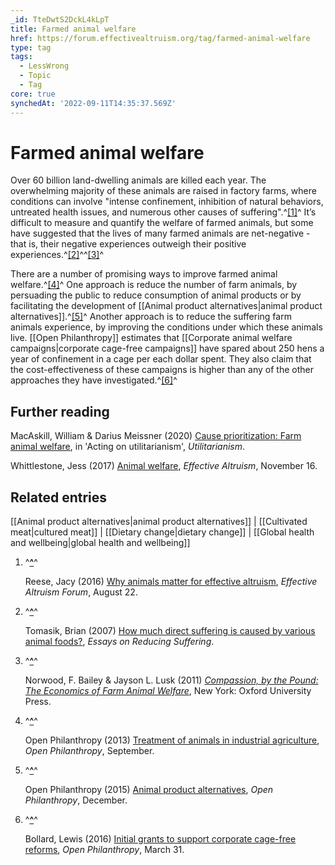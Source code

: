 ```yaml
---
_id: TteDwtS2DckL4kLpT
title: Farmed animal welfare
href: https://forum.effectivealtruism.org/tag/farmed-animal-welfare
type: tag
tags:
  - LessWrong
  - Topic
  - Tag
core: true
synchedAt: '2022-09-11T14:35:37.569Z'
---
```

# Farmed animal welfare

Over 60 billion land-dwelling animals are killed each year. The overwhelming majority of these animals are raised in factory farms, where conditions can involve "intense confinement, inhibition of natural behaviors, untreated health issues, and numerous other causes of suffering".^[\[1\]](#fnh0vz5bt9kl4)^ It’s difficult to measure and quantify the welfare of farmed animals, but some have suggested that the lives of many farmed animals are net-negative - that is, their negative experiences outweigh their positive experiences.^[\[2\]](#fnpkr1bv7smx)^^[\[3\]](#fn1mseo3stqry)^

There are a number of promising ways to improve farmed animal welfare.^[\[4\]](#fn4xppk7sl62x)^ One approach is reduce the number of farm animals, by persuading the public to reduce consumption of animal products or by facilitating the development of [[Animal product alternatives|animal product alternatives]].^[\[5\]](#fn78cen6iwjho)^ Another approach is to reduce the suffering farm animals experience, by improving the conditions under which these animals live. [[Open Philanthropy]] estimates that [[Corporate animal welfare campaigns|corporate cage-free campaigns]] have spared about 250 hens a year of confinement in a cage per each dollar spent. They also claim that the cost-effectiveness of these campaigns is higher than any of the other approaches they have investigated.^[\[6\]](#fnts3v8zlaraj)^

Further reading
---------------

MacAskill, William & Darius Meissner (2020) [Cause prioritization: Farm animal welfare](https://www.utilitarianism.net/acting-on-utilitarianism#farm-animal-welfare), in 'Acting on utilitarianism', *Utilitarianism*.

Whittlestone, Jess (2017) [Animal welfare](https://www.effectivealtruism.org/articles/cause-profile-animal-welfare/), *Effective Altruism*, November 16.

Related entries
---------------

[[Animal product alternatives|animal product alternatives]] | [[Cultivated meat|cultured meat]] | [[Dietary change|dietary change]] | [[Global health and wellbeing|global health and wellbeing]]

1.  ^**[^](#fnrefh0vz5bt9kl4)**^
    
    Reese, Jacy (2016) [Why animals matter for effective altruism](https://forum.effectivealtruism.org/posts/ch5fq73AFn2Q72AMQ/why-animals-matter-for-effective-altruism), *Effective Altruism Forum*, August 22.
    
2.  ^**[^](#fnrefpkr1bv7smx)**^
    
    Tomasik, Brian (2007) [How much direct suffering is caused by various animal foods?](http://reducing-suffering.org/how-much-direct-suffering-is-caused-by-various-animal-foods/), *Essays on Reducing Suffering*.
    
3.  ^**[^](#fnref1mseo3stqry)**^
    
    Norwood, F. Bailey & Jayson L. Lusk (2011) [*Compassion, by the Pound: The Economics of Farm Animal Welfare*](http://doi.org/10.1093/acprof:osobl/9780199551163.001.0001), New York: Oxford University Press.
    
4.  ^**[^](#fnref4xppk7sl62x)**^
    
    Open Philanthropy (2013) [Treatment of animals in industrial agriculture](https://www.openphilanthropy.org/research/cause-reports/treatment-animals-industrial-agriculture), *Open Philanthropy*, September.
    
5.  ^**[^](#fnref78cen6iwjho)**^
    
    Open Philanthropy (2015) [Animal product alternatives](https://www.openphilanthropy.org/research/cause-reports/animal-product-alternatives), *Open Philanthropy*, December.
    
6.  ^**[^](#fnrefts3v8zlaraj)**^
    
    Bollard, Lewis (2016) [Initial grants to support corporate cage-free reforms](https://www.openphilanthropy.org/blog/initial-grants-support-corporate-cage-free-reforms), *Open Philanthropy*, March 31.